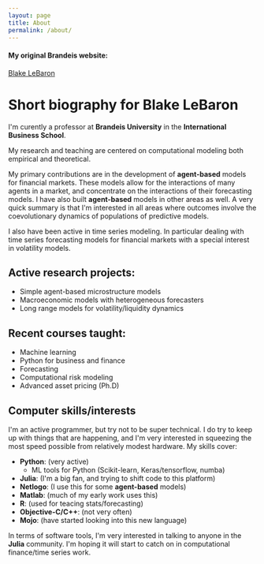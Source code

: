 ```yaml
---
layout: page
title: About
permalink: /about/
---
```




<h4> My original Brandeis website:</h4>

[Blake LeBaron](https://people.brandeis.edu/~blebaron)

# Short biography for Blake LeBaron

I'm curently a professor at **Brandeis University** in the **International Business School**.

My research and teaching are centered on computational modeling both empirical and theoretical.

My primary contributions are in the development of **agent-based** models for financial markets.  These models
allow for the interactions of many agents in a market, and concentrate on the interactions of their forecasting models.  I have also built **agent-based** models in other areas as well.   A very quick summary is that I'm interested in all areas where outcomes involve the coevolutionary dynamics of populations of predictive models.

I also have been active in time series modeling.  In particular dealing with time series forecasting models for financial markets with a special interest in volatility models.

## Active research projects:

* Simple agent-based microstructure models
* Macroeconomic models with heterogeneous forecasters
* Long range models for volatility/liquidity dynamics
  
## Recent courses taught:

* Machine learning
* Python for business and finance
* Forecasting
* Computational risk modeling
* Advanced asset pricing (Ph.D)

## Computer skills/interests

I'm an active programmer, but try not to be super technical.  I do try to keep up with things that are happening, and I'm very interested in
squeezing the most speed possible from relatively modest hardware.  My skills cover:

* **Python**: (very active)
  * ML tools for Python (Scikit-learn, Keras/tensorflow, numba)
* **Julia**:  (I'm a big fan, and trying to shift code to this platform)
* **Netlogo**: (I use this for some **agent-based** models)
* **Matlab**: (much of my early work uses this)
* **R**: (used for teacing stats/forecasting)
* **Objective-C/C++**: (not very often)
* **Mojo**: (have started looking into this new language)

In terms of software tools, I'm very interested in talking to anyone in the **Julia** community.  I'm hoping it will start to catch on in computational finance/time series work.

